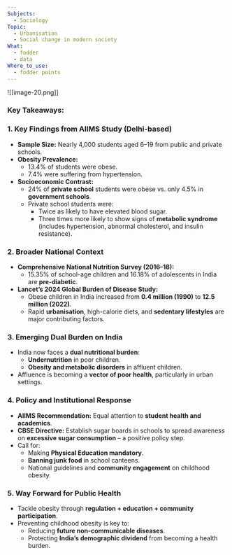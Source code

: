 ```yaml
---
Subjects:
  - Sociology
Topic:
  - Urbanisation
  - Social change in modern society
What:
  - fodder
  - data
Where_to_use:
  - fodder points
---
```

![[image-20.png]]
### **Key Takeaways:**

### **1. Key Findings from AIIMS Study (Delhi-based)**

- **Sample Size:** Nearly 4,000 students aged 6–19 from public and private schools.
- **Obesity Prevalence:**
    - 13.4% of students were obese.
    - 7.4% were suffering from hypertension.
- **Socioeconomic Contrast:**
    - 24% of **private school** students were obese vs. only 4.5% in **government schools**.
    - Private school students were:
        - Twice as likely to have elevated blood sugar.
        - Three times more likely to show signs of **metabolic syndrome** (includes hypertension, abnormal cholesterol, and insulin resistance).

### **2. Broader National Context**

- **Comprehensive National Nutrition Survey (2016–18):**
    - 15.35% of school-age children and 16.18% of adolescents in India are **pre-diabetic**.
- **Lancet’s 2024 Global Burden of Disease Study:**
    - Obese children in India increased from **0.4 million (1990)** to **12.5 million (2022)**.
    - Rapid **urbanisation**, high-calorie diets, and **sedentary lifestyles** are major contributing factors.

### **3. Emerging Dual Burden on India**

- India now faces a **dual nutritional burden**:
    - **Undernutrition** in poor children.
    - **Obesity and metabolic disorders** in affluent children.
- Affluence is becoming a **vector of poor health**, particularly in urban settings.

### **4. Policy and Institutional Response**

- **AIIMS Recommendation:** Equal attention to **student health and academics**.
- **CBSE Directive:** Establish sugar boards in schools to spread awareness on **excessive sugar consumption** – a positive policy step.
- Call for:
    - Making **Physical Education mandatory**.
    - **Banning junk food** in school canteens.
    - National guidelines and **community engagement** on childhood obesity.

### **5. Way Forward for Public Health**

- Tackle obesity through **regulation + education + community participation**.
- Preventing childhood obesity is key to:
    - Reducing **future non-communicable diseases**.
    - Protecting **India’s demographic dividend** from becoming a health burden.